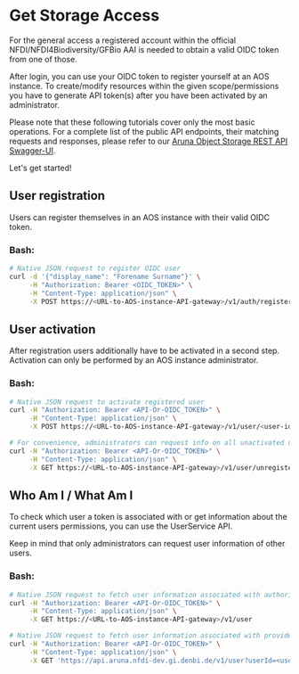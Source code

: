 
# Get Storage Access

For the general access a registered account within the official NFDI/NFDI4Biodiversity/GFBio AAI is needed to obtain a valid OIDC token from one of those.

After login, you can use your OIDC token to register yourself at an AOS instance. 
To create/modify resources within the given scope/permissions you have to generate API token(s) after you have been activated by an administrator.

Please note that these following tutorials cover only the most basic operations. 
For a complete list of the public API endpoints, their matching requests and responses, please refer to our [Aruna Object Storage REST API Swagger-UI](https://api.aruna.nfdi-dev.gi.denbi.de/swagger-ui/).

Let's get started!


## User registration

Users can register themselves in an AOS instance with their valid OIDC token.

### Bash:
```bash
# Native JSON request to register OIDC user
curl -d '{"display_name": "Forename Surname"}' \
     -H "Authorization: Bearer <OIDC_TOKEN>" \
     -H "Content-Type: application/json" \
     -X POST https://<URL-to-AOS-instance-API-gateway>/v1/auth/register
```


## User activation

After registration users additionally have to be activated in a second step.
Activation can only be performed by an AOS instance administrator.

### Bash:
```bash
# Native JSON request to activate registered user
curl -H "Authorization: Bearer <API-Or-OIDC_TOKEN>" \
     -H "Content-Type: application/json" \
     -X POST https://<URL-to-AOS-instance-API-gateway>/v1/user/<user-id>/activate

# For convenience, administrators can request info on all unactivated users at once
curl -H "Authorization: Bearer <API-Or-OIDC_TOKEN>" \
     -H "Content-Type: application/json" \
     -X GET https://<URL-to-AOS-instance-API-gateway>/v1/user/unregistered
```


## Who Am I / What Am I

To check which user a token is associated with or get information about the current users permissions, you can use the UserService API.

Keep in mind that only administrators can request user information of other users.

### Bash:
```bash
# Native JSON request to fetch user information associated with authorization token
curl -H "Authorization: Bearer <API-Or-OIDC_TOKEN>" \
     -H "Content-Type: application/json" \
     -X GET https://<URL-to-AOS-instance-API-gateway>/v1/user

# Native JSON request to fetch user information associated with provided user id
curl -H "Authorization: Bearer <API-Or-OIDC_TOKEN>" \
     -H "Content-Type: application/json" \
     -X GET 'https://api.aruna.nfdi-dev.gi.denbi.de/v1/user?userId=<user-id>
```
